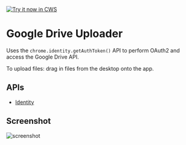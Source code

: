 <a target="_blank" href="https://chrome.google.com/webstore/detail/jpabeekbjicamajjcfejnochhmlbpgjh">![Try it now in CWS](https://raw.github.com/GoogleChrome/chrome-app-samples/master/tryitnowbutton.png "Click here to install this sample from the Chrome Web Store")</a>


# Google Drive Uploader

Uses the `chrome.identity.getAuthToken()` API to perform OAuth2 and
access the Google Drive API.

To upload files: drag in files from the desktop onto the app.

## APIs

* [Identity](http://developer.chrome.com/apps/identity.html)


## Screenshot
![screenshot](/apps/samples/gdrive/assets/screenshot_1280_800.png)
